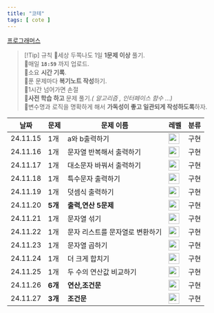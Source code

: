 ```yaml
---
title: "코테"
tags: [ cote ]
---
```

[프로그래머스](https://school.programmers.co.kr/learn/challenges?order=recent&page=1&levels=0)  

>[!Tip] 규칙
>🚨️세상 두쪽나도 1일 **1문제 이상** 풀기.  
>🚨️매일 **`18:59`** 까지 업로드.  
>🚨️소요 **시간 기록**.  
>🚨️푼 문제마다 **복기노트 작성**하기.  
>🚨1시간 넘어가면 손절  
>🚨**사전 학습 하고** 문제 풀기._( 알고리즘 , 인터페이스 함수 ...)_  
>🚨변수명과 로직을 명확하게 해서 **가독성이 좋고 일관되게 작성하도록**하자.

| 날짜       | 문제 | 문제 이름           | 레벨                                                                                | 분류  |
|----------|----|-----------------|-----------------------------------------------------------------------------------| --- |
| 24.11.15 | 1개 | a와 b출력하기        | <img height="25px" width="25px" src="https://static.solved.ac/tier_small/1.svg"/> | 구현 |
| 24.11.16 | 1개 | 문자열 반복해서 출력하기   | <img height="25px" width="25px" src="https://static.solved.ac/tier_small/1.svg"/> | 구현 |     
| 24.11.17 | 1개 | 대소문자 바꿔서 출력하기   | <img height="25px" width="25px" src="https://static.solved.ac/tier_small/1.svg"/> | 구현 |     
| 24.11.18 | 1개 | 특수문자 출력하기       | <img height="25px" width="25px" src="https://static.solved.ac/tier_small/1.svg"/> | 구현 |
| 24.11.19 | 1개 | 덧셈식 출력하기        | <img height="25px" width="25px" src="https://static.solved.ac/tier_small/1.svg"/> | 구현 |
| 24.11.20 | **5개** | **출력,연산 5문제**   | <img height="25px" width="25px" src="https://static.solved.ac/tier_small/1.svg"/> | 구현 |
| 24.11.21 | 1개 | 문자열 섞기          | <img height="25px" width="25px" src="https://static.solved.ac/tier_small/1.svg"/> | 구현 |
| 24.11.22 | 1개 | 문자 리스트를 문자열로 변환하기 | <img height="25px" width="25px" src="https://static.solved.ac/tier_small/1.svg"/> | 구현 |
| 24.11.23 | 1개 | 문자열 곱하기 | <img height="25px" width="25px" src="https://static.solved.ac/tier_small/1.svg"/> | 구현 |
| 24.11.24 | 1개 | 더 크게 합치기| <img height="25px" width="25px" src="https://static.solved.ac/tier_small/1.svg"/> | 구현 |
| 24.11.25 | 1개 | 두 수의 연산값 비교하기| <img height="25px" width="25px" src="https://static.solved.ac/tier_small/1.svg"/> | 구현 |
| 24.11.26 | **6개** | **연산,조건문** | <img height="25px" width="25px" src="https://static.solved.ac/tier_small/1.svg"/> | 구현 |
| 24.11.27 | **3개** | **조건문** | <img height="25px" width="25px" src="https://static.solved.ac/tier_small/1.svg"/> | 구현 |
 
  
  
